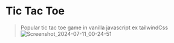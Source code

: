 # Tic Tac Toe
> Popular tic tac toe game in vanilla javascript ex tailwindCss
![Screenshot_2024-07-11_00-24-51](https://github.com/obimbasmart/javacript-playground/assets/67028610/1c3f078a-43f6-4e31-8589-029e255975a7)
